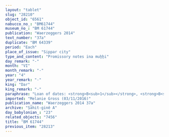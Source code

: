 ```yaml
---
layout: "tablet"
slug: "28210"
object_id: "6561"
nabucco_no_: "BM61744"
museum_no_: "BM 61744"
publication: "Waerzeggers 2014"
text_number: "37a"
duplicate: "BM 64339"
period: "Each"
place_of_issue: "Sippar city"
type_and_content: "Promissory notes ina muẖẖi"
day_remark: "-"
month: "VI"
month_remark: "-"
year: "4"
year_remark: "-"
king: "Dar"
king_remark: "-"
paraphrase: "Loan of dates: <strong>B<sub>1</sub></strong>, <strong>B<sub>2</sub></strong>, <strong>B<sub>3</sub></strong>, <strong>B<sub>4</sub></strong>, <strong>B<sub>5</sub></strong>, <strong>B<sub>6</sub></strong> (and all the enterers of the &Scaron;ama&scaron; Temple, in accordance with BM74625) owe <strong>A<sub>1</sub></strong> 200 kor (36,000 l) of dates. They will pay the amount of dates back, according to the measure (<em>ma&scaron;īhu</em><em>) </em>of the king, in Arahsamna (VIII) in one delivery (<em>ina muhhi</em> <em>i&scaron;tet ritti</em>). Each is responsible for the other (<em>i&scaron;tēn pūt &scaron;an&icirc; na&scaron;&ucirc;</em>); the one who is available (<em>qerbu</em>) must pay. 3 witnesses (including Ardia/Nergal-iddin//Balīhu) and the scribe. All this is apart from (<em>elat</em>) the previous promissory note (<em>u&rsquo;iltu</em>) of <strong>A<sub>2</sub></strong>, father of <strong>A<sub>1</sub></strong>, charged against (<em>ina muhhi</em>) <strong>B<sub>2</sub></strong> as well as the 10 kor (1,800 l) of dates due from <strong>B<sub>3</sub></strong> and the 5 kor (900 l) of dates, without interest (<em>qaqqadu</em>), due from <strong>B<sub>4</sub></strong> and <strong>B<sub>7</sub></strong> all owed to <strong>A<sub>1</sub></strong>.<br /> &nbsp;<br /> <strong>A<sub>1</sub></strong> = Marduk-rēmanni/Bēl-uballiṭ//Ṣāhit-gin&ecirc;; <strong>A<sub>2</sub></strong> = Bēl-uballiṭ//Ṣāhit-gin&ecirc;; <strong>B<sub>1</sub></strong> = Bēl-aplu-iddin/Balīhu//&Scaron;ang&ucirc;-&Scaron;ama&scaron;; <strong>B<sub>2</sub></strong> = Iqī&scaron;a-Marduk/Etel-p&icirc;-&Scaron;ama&scaron;//&Scaron;ang&ucirc;-&Scaron;ama&scaron;; <strong>B<sub>3</sub></strong> = Marduk-nāṣir/Nergal-iddin//Balīhu; <strong>B<sub>4</sub></strong> = &Scaron;ama&scaron;-nāṣir/Mu&scaron;eb&scaron;i-Marduk//&Scaron;ang&ucirc;-&Scaron;ama&scaron;; <strong>B<sub>5</sub></strong> = &Scaron;ama&scaron;-&scaron;umu-lī&scaron;ir/Nab&ucirc;-&scaron;umu-iddin//Ile&rsquo;i-Marduk; <strong>B<sub>6</sub></strong> = Nab&ucirc;-kāṣir/&Scaron;āpik-zēri//&Scaron;ang&ucirc;-Sippar; <strong>B<sub>7</sub></strong> = &Scaron;ama&scaron;-iddin; Scribe = Iqī&scaron;a-Marduk/Etel-p&icirc;-&Scaron;ama&scaron;//&Scaron;ang&ucirc;-&Scaron;ama&scaron;<br /> &nbsp;"
imported: "Melanie Gross (03/11/2016)"
publication_name: "Waerzeggers 2014 37a"
archive: "Ṣāhit-ginê A"
day_babylonian_: "23"
related_objects: "7456"
title: "BM 61744"
previous_item: "28213"
---
```

